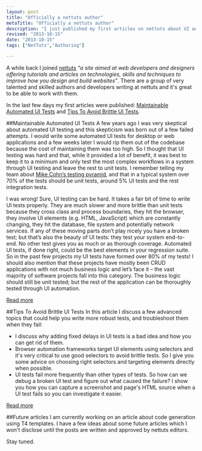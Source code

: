 ```yaml
--- 
layout: post
title: "Officially a nettuts author"
metaTitle: "Officially a nettuts author"
description: "I just published my first articles on nettuts about UI automation and am now officially a nettuts author"
revised: "2013-10-15"
date: "2013-10-15"
tags: ["NetTuts","Authoring"]

---
```

A while back I joined [nettuts](http://net.tutsplus.com/) *"a site aimed at web developers and designers offering tutorials and articles on technologies, skills and techniques to improve how you design and build websites"*. There are a group of very talented and skilled authors and developers writing at nettuts and it's great to be able to work with them. 

In the last few days my first articles were published: [Maintainable Automated UI Tests](http://net.tutsplus.com/tutorials/maintainable-automated-ui-tests/) and [Tips To Avoid Brittle UI Tests](http://net.tutsplus.com/tutorials/tools-and-tips/tips-to-avoid-brittle-ui-tests/).

##Maintainable Automated UI Tests
A few years ago I was very skeptical about automated UI testing and this skepticism was born out of a few failed attempts. I would write some automated UI tests for desktop or web applications and a few weeks later I would rip them out of the codebase because the cost of maintaining them was too high. So I thought that UI testing was hard and that, while it provided a lot of benefit, it was best to keep it to a minimum and only test the most complex workflows in a system through UI testing and leave the rest to unit tests. I remember telling my team about [Mike Cohn’s testing pyramid](http://www.mountaingoatsoftware.com/blog/the-forgotten-layer-of-the-test-automation-pyramid), and that in a typical system over 70% of the tests should be unit tests, around 5% UI tests and the rest integration tests. 

I was wrong! Sure, UI testing can be hard. It takes a fair bit of time to write UI tests properly. They are much slower and more brittle than unit tests because they cross class and process boundaries, they hit the browser, they involve UI elements (e.g. HTML, JavaScript) which are constantly changing, they hit the database, file system and potentially network services. If any of these moving parts don’t play nicely you have a broken test; but that’s also the beauty of UI tests: they test your system end-to-end. No other test gives you as much or as thorough coverage. Automated UI tests, if done right, could be the best elements in your regression suite.
So in the past few projects my UI tests have formed over 80% of my tests! I should also mention that these projects have mostly been CRUD applications with not much business logic and let’s face it – the vast majority of software projects fall into this category. The business logic should still be unit tested; but the rest of the application can be thoroughly tested through UI automation.

[Read more](http://net.tutsplus.com/tutorials/maintainable-automated-ui-tests/)

##Tips To Avoid Brittle UI Tests
In this article I discuss a few advanced topics that could help you write more robust tests, and troubleshoot them when they fail:

 * I discuss why adding fixed delays in UI tests is a bad idea and how you can get rid of them.
 * Browser automation frameworks target UI elements using selectors and it's very critical to use good selectors to avoid brittle tests. So I give you some advice on choosing right selectors and targeting elements directly when possible.
 * UI tests fail more frequently than other types of tests. So how can we debug a broken UI test and figure out what caused the failure? I show you how you can capture a screenshot and page's HTML source when a UI test fails so you can investigate it easier.

[Read more](http://net.tutsplus.com/tutorials/tools-and-tips/tips-to-avoid-brittle-ui-tests/)

##Future articles
I am currently working on an article about code generation using T4 templates. I have a few ideas about some future articles which I won't disclose until the posts are written and approved by nettuts editors.

Stay tuned.